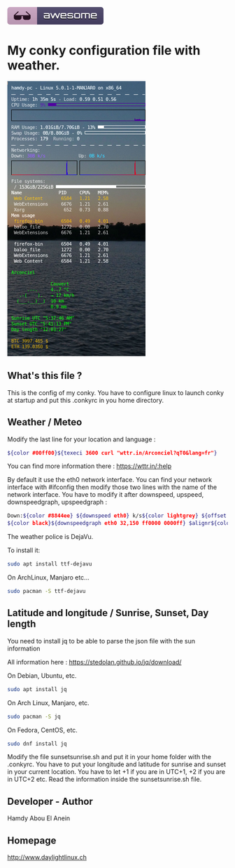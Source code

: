 ![Awesome](awesome.svg)

# My conky configuration file with weather. 


![Screenshot](screenshot1.png)


## What's this file ?

This is the config of my conky. You have to configure linux to launch conky at startup and put this .conkyrc in you home directory.  


## Weather / Meteo

Modify the last line for your location and language :

```sh
${color #00ff00}${texeci 3600 curl "wttr.in/Arconciel?qT0&lang=fr"}
```
You can find more information there : https://wttr.in/:help


By default it use the eth0 network interface. You can find your network interface with #ifconfig then modify those two lines with the name of the network interface. You have to modify it after downspeed, upspeed, downspeedgraph, upspeedgraph :

```sh
Down:${color #8844ee} ${downspeed eth0} k/s${color lightgrey} ${offset 70}Up:${color #22ccff} ${upspeed eth0} k/s
${color black}${downspeedgraph eth0 32,150 ff0000 0000ff} $alignr${color black}${upspeedgraph eth0 32,150 0000ff ff0000}
```

The weather police is DejaVu.


To install it:

```sh
sudo apt install ttf-dejavu
```

On ArchLinux, Manjaro etc...

```sh
sudo pacman -S ttf-dejavu
```

## Latitude and longitude / Sunrise, Sunset, Day length

You need to install jq to be able to parse the json file with the sun information

All information here : https://stedolan.github.io/jq/download/

On Debian, Ubuntu, etc.

```sh
sudo apt install jq
```

On Arch Linux, Manjaro, etc.


```sh
sudo pacman -S jq
```

On Fedora, CentOS, etc.

```sh
sudo dnf install jq
```

Modify the file sunsetsunrise.sh and put it in your home folder with the .conkyrc. You have to put your longitude and latitude for sunrise and sunset in your current location.
You have to let +1 if you are in UTC+1, +2 if you are in UTC+2 etc. 
Read the information inside the sunsetsunrise.sh file.


## Developer - Author

Hamdy Abou El Anein


## Homepage

http://www.daylightlinux.ch 
